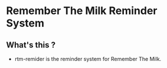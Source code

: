 # Remember The Milk Reminder System

## What's this ?

* rtm-remider is the reminder system for Remember The Milk.
